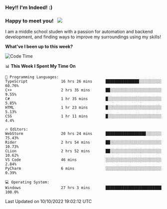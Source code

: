 ### Hey!! I'm Indeed! :) 

### Happy to meet you! &nbsp; ![](https://visitor-badge.glitch.me/badge?page_id=Indeedornot.Indeedornot)

I am a middle school studen with a passion for automation and backend development, and finding ways to improve my surroundings using my skills!

**What've I been up to this week?** 

<!--START_SECTION:waka-->
![Code Time](http://img.shields.io/badge/Code%20Time-434%20hrs%2024%20mins-blue)

📊 **This Week I Spent My Time On** 

```text
💬 Programming Languages: 
TypeScript               16 hrs 26 mins      ███████████████░░░░░░░░░░   60.76% 
C++                      2 hrs 35 mins       ██░░░░░░░░░░░░░░░░░░░░░░░   9.55% 
C#                       1 hr 35 mins        █░░░░░░░░░░░░░░░░░░░░░░░░   5.85% 
HTML                     1 hr 23 mins        █░░░░░░░░░░░░░░░░░░░░░░░░   5.13% 
CSS                      1 hr 11 mins        █░░░░░░░░░░░░░░░░░░░░░░░░   4.4%

🔥 Editors: 
WebStorm                 20 hrs 24 mins      ██████████████████░░░░░░░   75.43% 
Rider                    2 hrs 54 mins       ██░░░░░░░░░░░░░░░░░░░░░░░   10.73% 
CLion                    2 hrs 52 mins       ██░░░░░░░░░░░░░░░░░░░░░░░   10.62% 
VS Code                  46 mins             ░░░░░░░░░░░░░░░░░░░░░░░░░   2.84% 
PyCharm                  6 mins              ░░░░░░░░░░░░░░░░░░░░░░░░░   0.39%

💻 Operating System: 
Windows                  27 hrs 3 mins       █████████████████████████   100.0%

```


 Last Updated on 10/10/2022 19:02:12 UTC
<!--END_SECTION:waka-->
